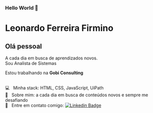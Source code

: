 ### Hello World 👋

# Leonardo Ferreira Firmino

## Olá pessoal
A cada dia em busca de aprendizados novos.
<br/>Sou Analista de Sistemas

 Estou trabalhando na **Gobi Consulting**
 
 <br/> :computer: &nbsp; Minha stack: HTML, CSS, JavaScript, UiPath 
 <br/> 💬  &nbsp; Sobre mim: a cada dia em busca de conteúdos novos e sempre me desafiando 
 <br/> :email: &nbsp; Entre em contato comigo: [![Linkedin Badge](https://img.shields.io/badge/-Leonardo-blue?style=flat-square&logo=Linkedin&logoColor=white&link=https://www.linkedin.com/in/leonardo-ferreira-099b4b148/)](https://www.linkedin.com/in/leonardo-ferreira-099b4b148/) 

